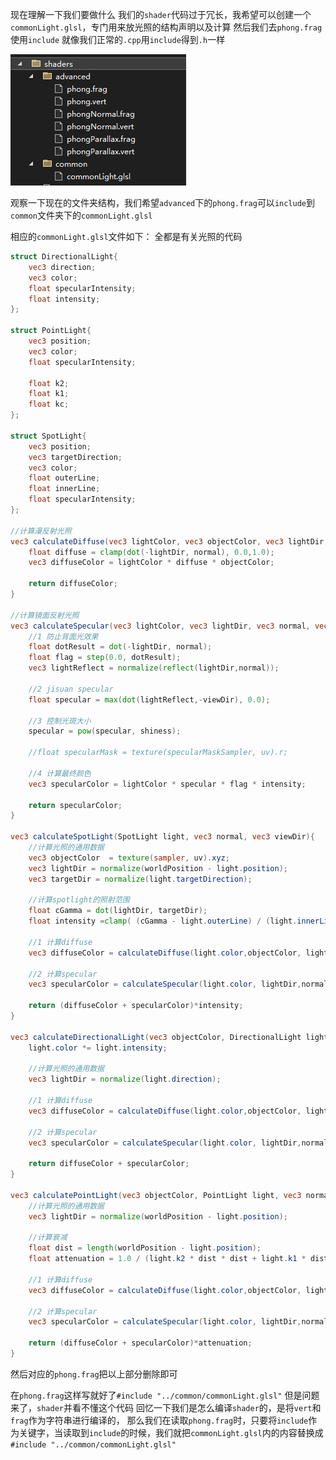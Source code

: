 现在理解一下我们要做什么
我们的`shader`代码过于冗长，我希望可以创建一个`commonLight.glsl`，专门用来放光照的结构声明以及计算
然后我们去`phong.frag`使用`include`
就像我们正常的`.cpp`用`include`得到`.h`一样

![输入图片说明](/imgs/2025-02-24/qFPC4IMXHcmwgY0w.png)

观察一下现在的文件夹结构，我们希望`advanced`下的`phong.frag`可以`include`到`common`文件夹下的`commonLight.glsl`

相应的`commonLight.glsl`文件如下：
全都是有关光照的代码
```glsl
struct DirectionalLight{
	vec3 direction;
	vec3 color;
	float specularIntensity;
	float intensity;
};

struct PointLight{
	vec3 position;
	vec3 color;
	float specularIntensity;

	float k2;
	float k1;
	float kc;
};

struct SpotLight{
	vec3 position;
	vec3 targetDirection;
	vec3 color;
	float outerLine;
	float innerLine;
	float specularIntensity;
};

//计算漫反射光照
vec3 calculateDiffuse(vec3 lightColor, vec3 objectColor, vec3 lightDir, vec3 normal){
	float diffuse = clamp(dot(-lightDir, normal), 0.0,1.0);
	vec3 diffuseColor = lightColor * diffuse * objectColor;

	return diffuseColor;
}

//计算镜面反射光照
vec3 calculateSpecular(vec3 lightColor, vec3 lightDir, vec3 normal, vec3 viewDir, float intensity){
	//1 防止背面光效果
	float dotResult = dot(-lightDir, normal);
	float flag = step(0.0, dotResult);
	vec3 lightReflect = normalize(reflect(lightDir,normal));

	//2 jisuan specular
	float specular = max(dot(lightReflect,-viewDir), 0.0);

	//3 控制光斑大小
	specular = pow(specular, shiness);

	//float specularMask = texture(specularMaskSampler, uv).r;

	//4 计算最终颜色
	vec3 specularColor = lightColor * specular * flag * intensity;

	return specularColor;
}

vec3 calculateSpotLight(SpotLight light, vec3 normal, vec3 viewDir){
	//计算光照的通用数据
	vec3 objectColor  = texture(sampler, uv).xyz;
	vec3 lightDir = normalize(worldPosition - light.position);
	vec3 targetDir = normalize(light.targetDirection);

	//计算spotlight的照射范围
	float cGamma = dot(lightDir, targetDir);
	float intensity =clamp( (cGamma - light.outerLine) / (light.innerLine - light.outerLine), 0.0, 1.0);

	//1 计算diffuse
	vec3 diffuseColor = calculateDiffuse(light.color,objectColor, lightDir,normal);

	//2 计算specular
	vec3 specularColor = calculateSpecular(light.color, lightDir,normal, viewDir,light.specularIntensity); 

	return (diffuseColor + specularColor)*intensity;
}

vec3 calculateDirectionalLight(vec3 objectColor, DirectionalLight light, vec3 normal ,vec3 viewDir){
	light.color *= light.intensity;

	//计算光照的通用数据
	vec3 lightDir = normalize(light.direction);

	//1 计算diffuse
	vec3 diffuseColor = calculateDiffuse(light.color,objectColor, lightDir,normal);

	//2 计算specular
	vec3 specularColor = calculateSpecular(light.color, lightDir,normal, viewDir,light.specularIntensity); 

	return diffuseColor + specularColor;
}

vec3 calculatePointLight(vec3 objectColor, PointLight light, vec3 normal ,vec3 viewDir){
	//计算光照的通用数据
	vec3 lightDir = normalize(worldPosition - light.position);

	//计算衰减
	float dist = length(worldPosition - light.position);
	float attenuation = 1.0 / (light.k2 * dist * dist + light.k1 * dist + light.kc);

	//1 计算diffuse
	vec3 diffuseColor = calculateDiffuse(light.color,objectColor, lightDir,normal);

	//2 计算specular
	vec3 specularColor = calculateSpecular(light.color, lightDir,normal, viewDir,light.specularIntensity); 

	return (diffuseColor + specularColor)*attenuation;
}
```
然后对应的`phong.frag`把以上部分删除即可


在`phong.frag`这样写就好了`#include "../common/commonLight.glsl"`
但是问题来了，`shader`并看不懂这个代码
回忆一下我们是怎么编译`shader`的，是将`vert`和`frag`作为字符串进行编译的，
那么我们在读取`phong.frag`时，只要将`include`作为关键字，当读取到`include`的时候，我们就把`commonLight.glsl`内的内容替换成`#include "../common/commonLight.glsl"`

<!--stackedit_data:
eyJoaXN0b3J5IjpbODUzNDc5MzIyLDg1OTQwNjg3NSwtMjA4OD
c0NjYxMl19
-->